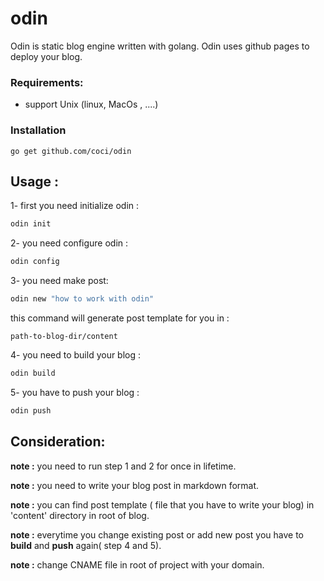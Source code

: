 # odin
Odin is static blog engine written with golang. Odin uses github pages to deploy your blog.


### Requirements:
- support Unix (linux, MacOs , ....)


### Installation
``
go get github.com/coci/odin
``


## Usage :
1- first you need initialize odin :
```bash
odin init
```
2- you need configure odin :
```bash
odin config
```
3- you need make post:
```bash
odin new "how to work with odin"
```
this command will generate post template for you in :

``
path-to-blog-dir/content
``

4- you need to build your blog :
```bash
odin build
```

5- you have to push your blog :
```bash
odin push
```

## Consideration:

**note :** you need to run step 1 and 2 for once in lifetime.

**note :** you need to write your blog post in markdown format.

**note :** you can find post template ( file that you have to write your blog) in 'content' directory in root of blog.

**note :** everytime you change existing post or add new post you have to **build** and **push** again( step 4 and 5).

**note :** change CNAME file in root of project with your domain.
